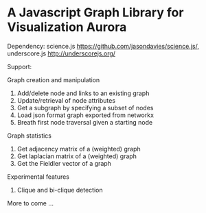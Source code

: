 A Javascript Graph Library for Visualization
Aurora 
=========

Dependency: science.js https://github.com/jasondavies/science.js/, underscore.js http://underscorejs.org/

Support:

Graph creation and manipulation

1. Add/delete node and links to an existing graph
2. Update/retrieval of node attributes
3. Get a subgraph by specifying a subset of nodes
4. Load json format graph exported from networkx
5. Breath first node traversal given a starting node


Graph statistics

1. Get adjacency matrix of a (weighted) graph
2. Get laplacian matrix of a (weighted) graph
3. Get the Fieldler vector of a graph


Experimental features

1. Clique and bi-clique detection


More to come ...

